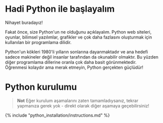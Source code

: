 # Hadi Python ile başlayalım

Nihayet buradayız!

Fakat önce, size Python'un ne olduğunu açıklayalım. Python web siteleri, oyunlar, bilimsel yazılımlar, grafikler ve çok daha fazlasını oluşturmak için kullanılan bir programlama dilidir.

Python'un kökleri 1980'li yılların sonlarına dayanmaktadır ve ana hedefi sadece makineler değil insanlar tarafından da okunabilir olmaktır. Bu yüzden diğer programlama dillerine oranla çok daha basit görünmektedir. Öğrenmesi kolaydır ama merak etmeyin, Python gerçekten güçlüdür!

# Python kurulumu

> **Not** Eğer kurulum aşamalarını zaten tamamladıysanız, tekrar yapmanıza gerek yok - direkt olarak diğer aşamaya geçebilirsiniz!

{% include "python_installation/instructions.md" %}